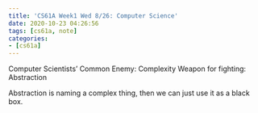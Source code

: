 ```yaml
---
title: 'CS61A Week1 Wed 8/26: Computer Science'
date: 2020-10-23 04:26:56
tags: [cs61a, note]
categories: 
- [cs61a]
---
```


Computer Scientists’ Common Enemy: Complexity
Weapon for fighting: Abstraction

Abstraction is naming a complex thing, then we can just use it as a black box.
